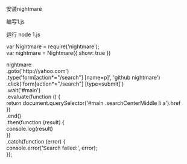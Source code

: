 <p>安装nightmare</p>
<p>编写1.js</p>
<p>运行 node 1.js</p>
<p>var Nightmare = require('nightmare');<br />var nightmare = Nightmare({ show: true })</p>
<p>nightmare<br />  .goto('http://yahoo.com')<br />  .type('form[action*="/search"] [name=p]', 'github nightmare')<br />  .click('form[action*="/search"] [type=submit]')<br />  .wait('#main')<br />  .evaluate(function () {<br />    return document.querySelector('#main .searchCenterMiddle li a').href<br />  })<br />  .end()<br />  .then(function (result) {<br />    console.log(result)<br />  })<br />  .catch(function (error) {<br />    console.error('Search failed:', error);<br />  });</p>